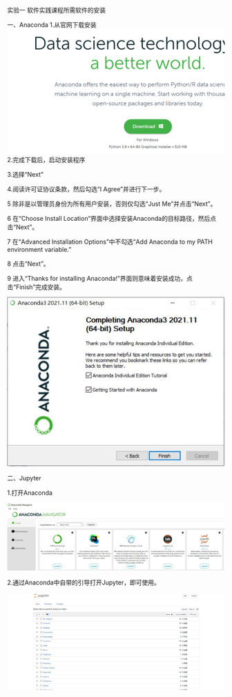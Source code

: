 实验一  软件实践课程所需软件的安装

一、Anaconda
1.从官网下载安装
![](../images/lab1/1.1.jpg)
2.完成下载后，启动安装程序

3.选择“Next”

4.阅读许可证协议条款，然后勾选“I Agree”并进行下一步。

5 除非是以管理员身份为所有用户安装，否则仅勾选“Just Me”并点击“Next”。

6 在“Choose Install Location”界面中选择安装Anaconda的目标路径，然后点击“Next”。

7 在“Advanced Installation Options”中不勾选“Add Anaconda to my PATH environment variable.”

8 点击“Next”。

9 进入“Thanks for installing Anaconda!”界面则意味着安装成功，点击“Finish”完成安装。

![](../images/lab1/1.2.jpg)

二、Jupyter

1.打开Anaconda

![](../images/lab1/2.1.jpg)

2.通过Anaconda中自带的引导打开Jupyter，即可使用。

![](../images/lab1/2.2.jpg)
